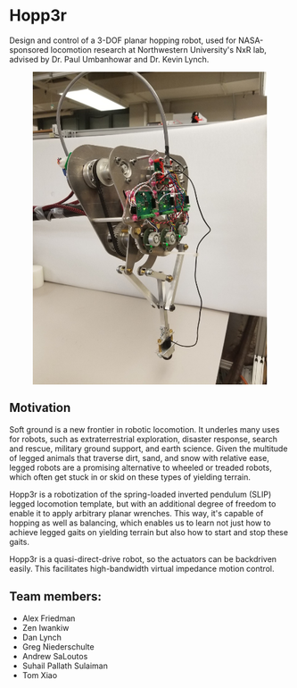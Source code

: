 # Hopp3r
Design and control of a 3-DOF planar hopping robot, used for NASA-sponsored locomotion research at Northwestern University's NxR lab, advised by Dr. Paul Umbanhowar and Dr. Kevin Lynch.

<p img align="center">
  <a href="/media/photoshoot/close_up_1.jpg"><img align="center" src="/media/photoshoot/close_up_1.jpg" width="420" ></a>
</p>

## Motivation
Soft ground is a new frontier in robotic locomotion. It underles many uses for robots, such as extraterrestrial exploration, disaster response, search and rescue, military ground support, and earth science. Given the multitude of legged animals that traverse dirt, sand, and snow with relative ease, legged robots are a promising alternative to wheeled or treaded robots, which often get stuck in or skid on these types of yielding terrain.

Hopp3r is a robotization of the spring-loaded inverted pendulum (SLIP) legged locomotion template, but with an additional degree of freedom to enable it to apply arbitrary planar wrenches. This way, it's capable of hopping as well as balancing, which enables us to learn not just how to achieve legged gaits on yielding terrain but also how to start and stop these gaits.

Hopp3r is a quasi-direct-drive robot, so the actuators can be backdriven easily. This facilitates high-bandwidth virtual impedance motion control.

## Team members:
* Alex Friedman
* Zen Iwankiw
* Dan Lynch
* Greg Niederschulte
* Andrew SaLoutos
* Suhail Pallath Sulaiman
* Tom Xiao
